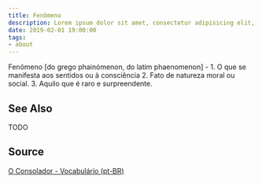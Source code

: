 ```yaml
---
title: Fenômeno
description: Lorem ipsum dolor sit amet, consectetur adipisicing elit, sed do eiusmod tempor incididunt ut labore et dolore magna aliqua.  TODO
date: 2019-02-01 19:00:00
tags:
- about
---
```


Fenômeno [do grego phainómenon, do latim phaenomenon] - 1. O que se manifesta aos sentidos ou à consciência 2. Fato de natureza moral ou social. 3. Aquilo que é raro e surpreendente.

## See Also
TODO

## Source
[O Consolador - Vocabulário (pt-BR)](http://www.oconsolador.com.br/linkfixo/vocabulario/principal.html)


